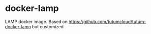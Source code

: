 # docker-lamp
LAMP docker image. Based on https://github.com/tutumcloud/tutum-docker-lamp but customized
